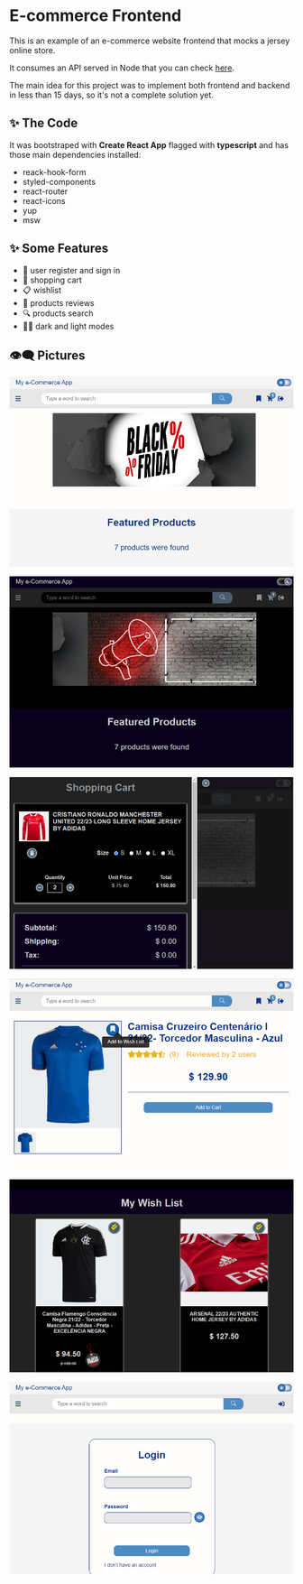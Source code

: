 # E-commerce Frontend

This is an example of an e-commerce website frontend that mocks a jersey online store.

It consumes an API served in Node that you can check [here](https://github.com/tpabarbosa/ecommerce-backend).

The main idea for this project was to implement both frontend and backend in less than 15 days, so it's not a complete solution yet.

## ✨ The Code

It was bootstraped with **Create React App** flagged with **typescript** and has those main dependencies installed:

- reack-hook-form
- styled-components
- react-router
- react-icons
- yup
- msw

## ✨ Some Features

- 👤 user register and sign in
- 🛒 shopping cart
- 📋 wishlist
- 📝 products reviews
- 🔍 products search
- 🌚🌞 dark and light modes

## 👁‍🗨 Pictures

![home light](/docs/home_light.png?raw=true)

![home dark](/docs/home_dark.png?raw=true)

![cart](/docs/cart_modal.png?raw=true)

![product-details](/docs/product_details.png?raw=true)

![wish list](/docs/wishlist.png?raw=true)

![login](/docs/login.png?raw=true)
